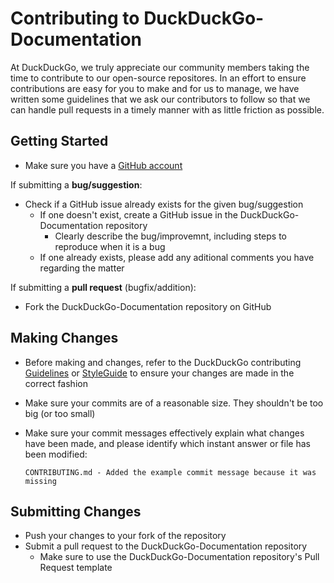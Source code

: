 # Contributing to DuckDuckGo-Documentation

At DuckDuckGo, we truly appreciate our community members taking the time to contribute to our open-source repositores. In an effort to ensure contributions are easy for you to make and for us to manage, we have written some guidelines that we ask our contributors to follow so that we can handle pull requests in a timely manner with as little friction as possible.

## Getting Started

* Make sure you have a [GitHub account](https://github.com/signup/free)

If submitting a **bug/suggestion**:
* Check if a GitHub issue already exists for the given bug/suggestion
    * If one doesn't exist, create a GitHub issue in the DuckDuckGo-Documentation repository
        * Clearly describe the bug/improvemnt, including steps to reproduce when it is a bug
    * If one already exists, please add any aditional comments you have regarding the matter

If submitting a **pull request** (bugfix/addition):
* Fork the DuckDuckGo-Documentation repository on GitHub

## Making Changes

* Before making and changes, refer to the DuckDuckGo contributing [Guidelines](#link-to-guidelines) or [StyleGuide](#link-to-styleguide) to ensure your changes are made in the correct fashion
* Make sure your commits are of a reasonable size. They shouldn't be too big (or too small)
* Make sure your commit messages effectively explain what changes have been made, and please identify which instant answer or file has been modified:

    ```
    CONTRIBUTING.md - Added the example commit message because it was missing
    ```

## Submitting Changes

* Push your changes to your fork of the repository
* Submit a pull request to the DuckDuckGo-Documentation repository
    * Make sure to use the DuckDuckGo-Documentation repository's Pull Request template